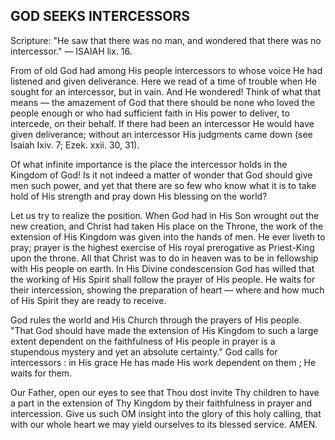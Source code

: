 ## GOD SEEKS INTERCESSORS ##

Scripture: "He saw that there was no man, and wondered that there was no intercessor." — ISAIAH lix. 16.



From of old God had among His people intercessors to whose voice He had listened and given deliverance. Here we read of a time of trouble when He sought for an intercessor, but in vain. And He wondered! Think of what that means — the amazement of God that there should be none who loved the people enough or who had sufficient faith in His power to deliver, to intercede, on their behalf. If there had been an intercessor He would have given deliverance; without an intercessor His judgments came down (see Isaiah Ixiv. 7; Ezek. xxii. 30, 31).

Of what infinite importance is the place the intercessor holds in the Kingdom of God! Is it not indeed a matter of wonder that God should give men such power, and yet that there are so few who know what it is to take hold of His strength and pray down His blessing on the world?

Let us try to realize the position. When God had in His Son wrought out the new creation, and Christ had taken His place on the Throne, the work of the extension of His Kingdom was given into the hands of men. He ever liveth to pray; prayer is the highest exercise of His royal prerogative as Priest-King upon the throne. All that Christ was to do in heaven was to be in fellowship with His people on earth. In His Divine condescension God has willed that the working of His Spirit shall follow the prayer of His people. He waits for their intercession, showing the preparation of heart — where and how much of His Spirit they are ready to receive.

God rules the world and His Church through the prayers of His people. "That God should have made the extension of His Kingdom to such a large extent dependent on the faithfulness of His people in prayer is a stupendous mystery and yet an absolute certainty." God calls for intercessors : in His grace He has made His work dependent on them ; He waits for them.

Our Father, open our eyes to see that Thou dost invite Thy children to have a part in the extension of Thy Kingdom by their faithfulness in prayer and intercession. Give us such OM insight into the glory of this holy calling, that with our whole heart we may yield ourselves to its blessed service. AMEN.

